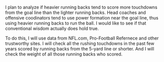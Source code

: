 I plan to analyze if heavier running backs tend to score more touchdowns from the goal line than the lighter running backs. Head coaches and offensive coodinators tend to use power formation near the goal line, thus using heavier running backs to run the ball. I would like to see if that conventional wisdom actually does hold true.

To do this, I will use data from NFL.com, Pro-Football Refernece and other trustworthy sites. I will check all the rushing touchdowns in the past few years scored by running backs from the 5-yard line or shorter. And I will check the weight of all those running backs who scored.

